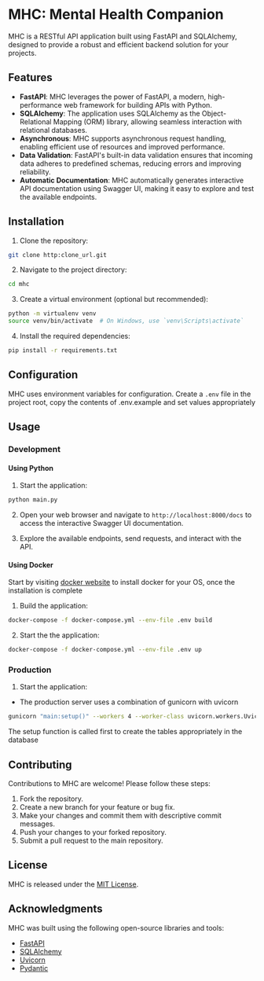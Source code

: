 # MHC: Mental Health Companion

MHC is a RESTful API application built using FastAPI and SQLAlchemy, designed to provide a robust and efficient backend solution for your projects.

## Features

- **FastAPI**: MHC leverages the power of FastAPI, a modern, high-performance web framework for building APIs with Python.
- **SQLAlchemy**: The application uses SQLAlchemy as the Object-Relational Mapping (ORM) library, allowing seamless interaction with relational databases.
- **Asynchronous**: MHC supports asynchronous request handling, enabling efficient use of resources and improved performance.
- **Data Validation**: FastAPI's built-in data validation ensures that incoming data adheres to predefined schemas, reducing errors and improving reliability.
- **Automatic Documentation**: MHC automatically generates interactive API documentation using Swagger UI, making it easy to explore and test the available endpoints.

## Installation

1. Clone the repository:

```bash
git clone http:clone_url.git
```

2. Navigate to the project directory:

```bash
cd mhc
```

3. Create a virtual environment (optional but recommended):

```bash
python -m virtualenv venv
source venv/bin/activate  # On Windows, use `venv\Scripts\activate`
```

4. Install the required dependencies:

```bash
pip install -r requirements.txt
```

## Configuration

MHC uses environment variables for configuration. Create a `.env` file in the project root, copy the contents of .env.example and set values appropriately

## Usage

### Development 

#### Using Python
1. Start the application:

```bash
python main.py
```

2. Open your web browser and navigate to `http://localhost:8000/docs` to access the interactive Swagger UI documentation.

3. Explore the available endpoints, send requests, and interact with the API.

#### Using Docker 
Start by visiting [docker website](https://docs.docker.com/get-docker/) to install docker for your OS, once the installation is complete 
 
1. Build the application:
```sh
docker-compose -f docker-compose.yml --env-file .env build
```

2. Start the the application:
```sh 
docker-compose -f docker-compose.yml --env-file .env up
```
### Production 
1. Start the application:
- The production server uses a combination of gunicorn with uvicorn

```bash
gunicorn "main:setup()" --workers 4 --worker-class uvicorn.workers.UvicornWorker --bind 0.0.0.0:${PORT} --timeout 90
```
The setup function is called first to create the tables appropriately in the database

## Contributing

Contributions to MHC are welcome! Please follow these steps:

1. Fork the repository.
2. Create a new branch for your feature or bug fix.
3. Make your changes and commit them with descriptive commit messages.
4. Push your changes to your forked repository.
5. Submit a pull request to the main repository.

## License

MHC is released under the [MIT License](https://opensource.org/licenses/MIT).

## Acknowledgments

MHC was built using the following open-source libraries and tools:

- [FastAPI](https://fastapi.tiangolo.com/)
- [SQLAlchemy](https://www.sqlalchemy.org/)
- [Uvicorn](https://www.uvicorn.org/)
- [Pydantic](https://pydantic-docs.helpmanual.io/)
